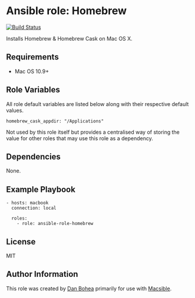 # Ansible role: Homebrew

[![Build Status](https://travis-ci.org/danbohea/ansible-role-homebrew.svg?branch=master)](https://travis-ci.org/danbohea/ansible-role-homebrew)

Installs Homebrew & Homebrew Cask on Mac OS X.

## Requirements

- Mac OS 10.9+


## Role Variables

All role default variables are listed below along with their respective default values.

```
homebrew_cask_appdir: "/Applications"
```

Not used by this role itself but provides a centralised way of storing the value for other roles that may use this role as a dependency.


## Dependencies

None.


## Example Playbook

```
- hosts: macbook
  connection: local

  roles:
    - role: ansible-role-homebrew
```

## License

MIT


## Author Information

This role was created by [Dan Bohea](http://bohea.co.uk) primarily for use with [Macsible](https://github.com/danbohea/macsible).
